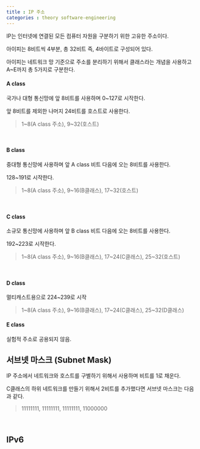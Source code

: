 ```yaml
---
title : IP 주소
categories : theory software-engineering
---
```


IP는 인터넷에 연결된 모든 컴퓨터 자원을 구분하기 위한 고유한 주소이다.

아이피는 8비트씩 4부분, 총 32비트 즉, 4바이트로 구성되어 있다.

아이피는 네트워크 망 기준으로 주소를 분리하기 위해서 클래스라는 개념을 사용하고 A~E까지 총 5가지로 구분한다.

#### A class

국가나 대형 통신망에 앞 8비트를 사용하며 0~127로 시작한다.

앞 8비트를 제외한 나머지 24비트를 호스트로 사용한다.

> 1~8(A class 주소), 9~32(호스트)

<br>

#### B class

중대형 통신망에 사용하며 앞 A class 비트 다음에 오는 8비트를 사용한다.

128~191로 시작한다.

> 1~8(A class 주소), 9~16(B클래스), 17~32(호스트)

<br>

#### C class

소규모 통신망에 사용하며 앞 B class 비트 다음에 오는 8비트를 사용한다.

192~223로 시작한다.

> 1~8(A class 주소), 9~16(B클래스), 17~24(C클래스), 25~32(호스트) 

<br>

#### D class

멀티캐스트용으로 224~239로 시작

> 1~8(A class 주소), 9~16(B클래스), 17~24(C클래스), 25~32(D클래스)

#### E class

실험적 주소로 공용되지 않음.


## 서브넷 마스크 (Subnet Mask)

IP 주소에서 네트워크와 호스트를 구별하기 위해서 사용하며 비트를 1로 채운다.

C클래스의 하위 네트워크를 만들기 위해서 2비트를 추가했다면 서브넷 마스크는  다음과 같다.

>  11111111, 11111111, 11111111, 11000000

<br>

## IPv6